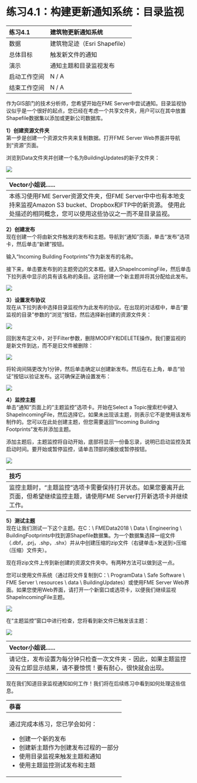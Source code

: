# 练习4.1：构建更新通知系统：目录监视

|  练习4.1 |  建筑物更新通知系统 |
| :--- | :--- |
| 数据 | 建筑物足迹（Esri Shapefile） |
| 总体目标 | 触发新文件的通知 |
| 演示 | 通知主题和目录监视发布 |
| 启动工作空间 | N / A |
| 结束工作空间 | N / A |

作为GIS部门的技术分析师，您希望开始在FME Server中尝试通知。目录监视协议似乎是一个很好的起点，您已经在考虑一个共享文件夹，用户可以在其中放置Shapefile数据集以添加或更新公司数据库。

  
**1）创建资源文件夹**  
第一步是创建一个资源文件夹来复制数据。打开FME Server Web界面并导航到“资源”页面。

浏览到Data文件夹并创建一个名为BuildingUpdates的新子文件夹：

[![](../.gitbook/assets/img4.400.ex1.newdatafolder.png)](https://github.com/xuhengxx/FMETraining-1/tree/f1cdae5373cf9425ee2d148732792713c9043d44/ServerAuthoring4RealTime/Images/Img4.400.Ex1.NewDataFolder.png)

|  Vector小姐说...... |
| :--- |
|  本练习使用FME Server资源文件夹，但FME Server中中也有本地支持来监视Amazon S3 bucket、Dropbox和FTP中的新资源。 使用此处描述的相同概念，您可以使用这些协议之一而不是目录监视。 |

  
**2）创建发布**  
现在创建一个将由新文件触发的发布和主题。导航到“通知”页面，单击“发布”选项卡，然后单击“新建”按钮。

输入“Incoming Building Footprints”作为新发布的名称。

接下来，单击要发布到的主题旁边的文本框。键入ShapeIncomingFile，然后单击下拉列表中显示的具有该名称的条目。这将创建一个新主题并将其分配给此发布。

[![](../.gitbook/assets/img4.401.ex1.newpublicationdialog.png)](https://github.com/xuhengxx/FMETraining-1/tree/f1cdae5373cf9425ee2d148732792713c9043d44/ServerAuthoring4RealTime/Images/Img4.401.Ex1.NewPublicationDialog.png)

  
**3）设置发布协议**  
现在从下拉列表中选择目录监视作为此发布的协议。在出现的对话框中，单击“要监视的目录”参数的“浏览”按钮，然后选择新创建的资源文件夹：

[![](../.gitbook/assets/img4.402.ex1.directorytowatch.png)](https://github.com/xuhengxx/FMETraining-1/tree/f1cdae5373cf9425ee2d148732792713c9043d44/ServerAuthoring4RealTime/Images/Img4.402.Ex1.DirectoryToWatch.png)

回到发布定义中，对于Filter参数，删除MODIFY和DELETE操作。我们要监视的是新文件到达，而不是旧文件被删除：

[![](../.gitbook/assets/img4.403.ex1.directorywatchfilters.png)](https://github.com/xuhengxx/FMETraining-1/tree/f1cdae5373cf9425ee2d148732792713c9043d44/ServerAuthoring4RealTime/Images/Img4.403.Ex1.DirectoryWatchFilters.png)

将轮询间隔更改为1分钟，然后单击确定以创建新发布。然后在右上角，单击“验证”按钮以验证发布。这可确保正确设置发布：

[![](../.gitbook/assets/img4.404.ex1.completeddirectorywatch.png)](https://github.com/xuhengxx/FMETraining-1/tree/f1cdae5373cf9425ee2d148732792713c9043d44/ServerAuthoring4RealTime/Images/Img4.404.Ex1.CompletedDirectoryWatch.png)

  
**4）监控主题**  
单击“通知”页面上的“主题监控”选项卡。开始在Select a Topic搜索栏中键入ShapeIncomingFile，然后选择它。如果未出现该主题，则表示它不是使用该发布制作的。您可以在此处创建主题，但您需要返回“Incoming Building Footprints”发布并添加主题。

添加主题后，主题监控将自动开始，底部将显示一份备忘录，说明已启动监控及其启动时间。要开始或暂停监控，请单击顶部的播放或暂停按钮。

[![](../.gitbook/assets/img4.405.ex1.directorywatchtopicmonitoring.png)](https://github.com/xuhengxx/FMETraining-1/tree/f1cdae5373cf9425ee2d148732792713c9043d44/ServerAuthoring4RealTime/Images/Img4.405.Ex1.DirectoryWatchTopicMonitoring.png)

|  技巧 |
| :--- |
|  监控主题时，“主题监控”选项卡需要保持打开状态。如果您要离开此页面，但希望继续监控主题，请使用FME Server打开新选项卡并继续工作。 |

  
**5）测试主题**  
现在让我们测试一下这个主题。在C：\ FMEData2018 \ Data \ Engineering \ BuildingFootprints中找到源Shapefile数据集。为一个数据集选择一组文件（.dbf，.prj，.shp，.shx）并从中创建压缩的zip文件（右键单击&gt;发送到&gt;压缩（压缩）文件夹）。

现在将zip文件上传到新创建的资源文件夹中。有两种方法可以做到这一点。

您可以使用文件系统（通过将文件复制到C：\ ProgramData \ Safe Software \ FME Server \ resources \ data \ BuildingUpdates）或使用FME Server Web界面。如果您使用Web界面，请打开一个新窗口或选项卡，以便我们继续监视ShapeIncomingFile主题。

[![](../.gitbook/assets/img4.406.ex1.directorywatchdatainfolder.png)](https://github.com/xuhengxx/FMETraining-1/tree/f1cdae5373cf9425ee2d148732792713c9043d44/ServerAuthoring4RealTime/Images/Img4.406.Ex1.DirectoryWatchDataInFolder.png)

在“主题监控”窗口中进行检查，您将看到新文件已触发该主题：

[![](../.gitbook/assets/img4.407.ex1.directorywatchtopicmonitoringtriggered.png)](https://github.com/xuhengxx/FMETraining-1/tree/f1cdae5373cf9425ee2d148732792713c9043d44/ServerAuthoring4RealTime/Images/Img4.407.Ex1.DirectoryWatchTopicMonitoringTriggered.png)

|  Vector小姐说...... |
| :--- |
|  请记住，发布设置为每分钟只检查一次文件夹 - 因此，如果主题监控没有立即显示结果，请不要惊慌！要有耐心，很快就会出现。 |

现在我们知道目录监视通知如何工作！我们将在后续练习中看到如何处理这些信息。

<table>
  <thead>
    <tr>
      <th style="text-align:left">恭喜</th>
    </tr>
  </thead>
  <tbody>
    <tr>
      <td style="text-align:left">
        <p>通过完成本练习，您已学会如何：
          <br />
        </p>
        <ul>
          <li>创建一个新的发布</li>
          <li>创建新主题作为创建发布过程的一部分</li>
          <li>使用目录监视来触发主题和通知</li>
          <li>使用主题监控测试发布和主题</li>
        </ul>
      </td>
    </tr>
  </tbody>
</table>